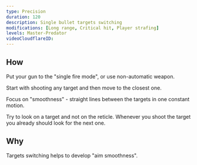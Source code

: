 ```yaml
---
type: Precision
duration: 120
description: Single bullet targets switching
modifications: [Long range, Critical hit, Player strafing]
levels: Master-Predator
videoCloudflareID:
---
```


## How

Put your gun to the "single fire mode", or use non-automatic weapon.

Start with shooting any target and then move to the closest one.

Focus on "smoothness" - straight lines between the targets in one constant motion.

Try to look on a target and not on the reticle. Whenever you shoot the target you already should look for the next one.

## Why

Targets switching helps to develop "aim smoothness".
